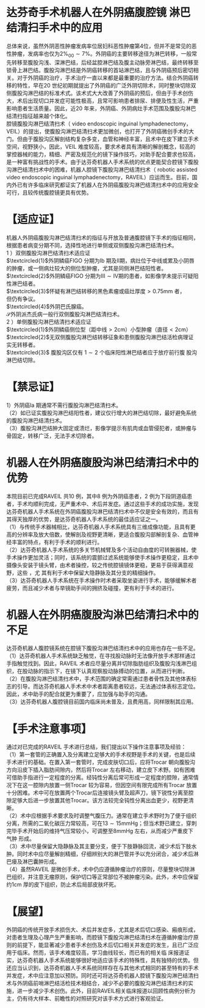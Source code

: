# 达芬奇手术机器人在外阴癌腹腔镜 淋巴结清扫手术中的应用  
总体来说，虽然外阴恶性肿瘤发病率位居妇科恶性肿瘤第4位，但并不是常见的恶性肿瘤，发病率也仅为$2\%_{00}\sim7\%$。外阴癌的主要转移途径为淋巴转移，一般常先转移至腹股沟浅、深淋巴结，后经盆腔淋巴结及腹主动脉旁淋巴结，最终转移至锁骨上淋巴结。腹股沟淋巴结是外阴癌转移的首站淋巴结，且与外阴癌预后密切相关。对于外阴癌的治疗，手术治疗一直以来都是最重要的治疗方法。结合外阴癌转移的特性，早在20 世纪初期就提出了外阴癌的广泛外阴切除术，同时整块切除双侧腹股沟淋巴结的标准术式。该术式大大改善了外阴癌的预后，但由于手术创伤大，术后出现切口并发症可能性极高，且常可影响患者排尿、排便及性生活，严重影响患者生活质量。因此，近20 年来，外阴癌、外阴病灶手术范围及腹股沟淋巴结清扫指征越来越个体化。  
腔镜腹股沟淋巴结清扫术（ video endoscopic inguinal  lymphadenectomy，VEIL）的提出，使腹股沟淋巴结清扫术更加微创，也打开了外阴癌微创手术的大门。但由于腹股沟区解剖结构复杂多变，血管和神经丰富，且术中在皮下建立手术空间，视野狭小，因此，VEIL 难度较高，要求术者具有清晰的解剖概念，较高的掌控器械的能力，精细、严密及规范化的镜下操作技巧，对助手配合要求也较高，是一种富有挑战性的手术。由于达芬奇机器人手术系统的优点更能契合腔镜下腹股沟淋巴结清扫术中的困难，机器人腔镜下腹股沟淋巴结清扫术（ robotic assisted video  endoscopic inguinal lymphadenectomy，RAVEIL）应运而生。目前，国内外已有许多临床研究都证实了机器人在外阴癌腹股沟淋巴结清扫术中的应用安全可行，且较传统腹腔镜更具有优势。  
# 【适应证】  
机器人外阴癌腹股沟淋巴结清扫术的指征与开放及普通腹腔镜下手术的指征相同，根据患者病变分期不同，选择性地进行单侧或双侧腹股沟淋巴结清扫术。  
1 ）双侧腹股沟淋巴结清扫术适应证  
$\textcircled{1}$外阴鳞癌FIGO 分期为Ⅰb 期及Ⅱ期，病灶位于中线或累及小阴唇的肿瘤，或一侧病灶较大的侧位型肿瘤，尤其是同侧淋巴结阳性者。  
$\textcircled{2}$外阴鳞癌FIGO 分期为$\mathrm{III}{\sim}\mathrm{IV}$期的患者，如影像学未提示可疑阳性淋巴结者。  
$\textcircled{3}$怀疑有淋巴结转移的黑色素瘤或癌灶厚度$>0.75\mathrm{mm}$ 者，  
但仍有争议。  
$\textcircled{4}$外阴巴氏腺癌。  
$\mathcal{S}$外阴派杰氏病一般行双侧腹股沟淋巴结清扫术。  
2 ）单侧腹股沟淋巴结清扫术适应证  
$\textcircled{1}$外阴鳞癌侧位型（距中线$>2\mathrm{cm}$）小型肿瘤（直径$<2\mathrm{cm}$）  
$\textcircled{2}$无双侧腹股沟淋巴结转移征象和患侧腹股沟淋巴结活检病理证实无转移者。  
$\textcircled{3}$ 腹股沟区仅有 $1\sim2$  个临床阳性淋巴结者应于放疗前行腹 股沟淋巴结切除。  
# 【禁忌证】  
1）外阴癌Ⅰa 期通常不需行腹股沟淋巴结清扫术。  
（2）如已证实腹股沟淋巴结阳性者，建议仅行增大的淋巴结切除，最好避免系统的腹股沟淋巴结清扫术。  
（3）腹股沟淋巴结肿大固定或溃烂，影像学提示有肌肉或血管侵犯者，或肿瘤与骨固定，转移广泛，无法手术切除者。  
#  机器人在外阴癌腹股沟淋巴结清扫术中的优势  
本院目前已完成RAVEIL 共10 例，其中8 例为外阴癌患者，2 例为下段阴道癌患者，手术均顺利完成，无严重术中、术后并发症。通过这些手术的成功实施，发现达芬奇机器人手术系统在外阴癌腹股沟淋巴结清扫术中不仅是安全有效的，而且有其得天独厚的优势，是达芬奇机器人手术系统的最佳适应证之一。  
（1）与传统手术器械相比，达芬奇机器人手术系统具有三维成像功能，且具有更高的分辨率及放大倍数，使解剖及视野更清晰，更适合腹股沟部解剖复杂、血管神经丰富的特点，有利于手术的顺利进行。  
（2）达芬奇机器人手术系统的多关节机械臂及多个活动自由度的可转腕器械，使手术操作更加灵活；同时，该系统的震颤过滤系统能够使手术操作更稳定，且术中摄像头安装于镜头臂，由术者操控，较之传统腔镜镜体更稳，更易于获得满意视野，这些 ，尤 其有利于术中保留大隐静脉及其分支的精细操作。  
（3）达芬奇机器人手术系统在手术操作时术者采取坐姿进行手术，能够缓解术者疲劳，而且减少术者与举镜助手间的拥挤及碰撞，更有利于手术的进行。  
#  机器人在外阴癌腹股沟淋巴结清扫术中的不足  
达芬奇机器人腹腔镜系统在腔镜下腹股沟淋巴结清扫术中的应用也存在一些不足。  
（1）达芬奇机器人手术系统缺乏触觉，在寻找股动脉时无法像开放手术那样通过手指触觉找到。因此，RAVEIL 术者应尽量分离并切除脂肪组织及腹股沟浅淋巴组织，在股动脉的指示下，在镜下认真观察股动脉搏动的位置，从而进行判断。  
（2）在腹股沟淋巴结清扫术中，手术范围的确定常需通过患者骨性及其他体表标志的引导。而达芬奇机器人手术术中术者距离患者较远，无法通过体表标志定位。因此，术中助手的配合就更为重要了，应加强与助手的沟通。  
（3）达芬奇机器人腹腔镜目前国内临床尚未普及，且费用高，同样限制其应用。  
# 【手术注意事项】  
通过对已完成的RAVEIL 手术进行总结，我们提出以下操作注意事项及经验：  
（1）第一套管的正确置入及分离建立足够大的手术视野是手术的关键，也是后续手术进行的基础。在置入第一套管时，完成皮肤切口后，应将Trocar 朝向腹股沟方向沿皮下插入脂肪间隙内，然后将Trocar 左右移动，建立皮下术野。如有困难可借助手指进行一定程度的分离。经钝性分离后常可形成一定程度的腔隙，通常情况下在这一腔隙内放置一侧Trocar 较为容易，但因空间有限完成所有Trocar 放置十分困难。术中可在放置两个Trocar后连接镜头臂及超声刀，镜下锐性分离至腔隙足够大后进一步放置其他Trocar。该方法较完全钝性分离出血更少，视野更清晰。  
（2）术中应根据手术要求及时调整气腹压力。通常在建立手术野时为了便于组织分离，所需的二氧化碳压力常较高，可在$13\sim15\mathrm{mmHg}$；但当术野已建立，穿刺完毕手术开始后的维持气压常较小，可调整至8mmHg 左右，从而减少严重皮下气肿 形成。  
（3）术中尽量保留大隐静脉及其主要分支，便于下肢静脉回流，减少术后下肢水肿。同时术中应尽量解剖精细，仔细辨别大的淋巴管并予以充分闭合，减少术后淋巴瘘及淋巴囊肿形成。  
（4）虽然RAVEIL 是微创手术，术中仍应遵循肿瘤治疗的原则，尽量整块切除淋巴组织，并注意无瘤原则，保护切口等正常部位不被肿瘤污染。此外，术中应保留约1cm 厚的皮下组织，防止术后局部皮肤坏死。  
# 【展望】  
外阴癌的传统开放手术损伤大、术后并发症多，尤其是术后切口感染、瘢痕形成，对患者生理及心理产生严重影响，而腔镜下腹股沟淋巴结清扫术在遵循肿瘤治疗原则的前提下，能显著减少患者手术创伤及术后切口相关并发症的发生，且已广泛应用于临床。然而，该手术难度较高，学习曲线较长，而已有的相关临 床报道证实，达芬奇机器人手术系统能够很好地适应该手术的特殊性，具有独特的优势。但还应当认识到，达芬奇机器人手术系统同样存在与其他术式相同的甚至特有的手术并发症，术中应注意加以预防。同时还可将达芬奇机器人腔镜下腹股沟淋巴结清扫术与外阴癌前哨淋巴结活检技术相结合，减少不必要的腹股沟淋巴结清扫术的实施，进一步减少手术创伤。此外，目前RAVEIL相关临床报道以回顾性病例分析为主，仍有待大样本、前瞻性的对照研究对该手术方式进行客观验证。  
